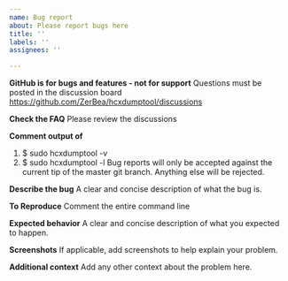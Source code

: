 ```yaml
---
name: Bug report
about: Please report bugs here
title: ''
labels: ''
assignees: ''

---
```


**GitHub is for bugs and features - not for support**
Questions must be posted in the discussion board https://github.com/ZerBea/hcxdumptool/discussions

**Check the FAQ**
Please review the discussions

**Comment output of**
1. $ sudo hcxdumptool -v
2. $ sudo hcxdumptool -l
Bug reports will only be accepted against the current tip of the master git branch. Anything else will be rejected.

**Describe the bug**
A clear and concise description of what the bug is.

**To Reproduce**
Comment the entire command line

**Expected behavior**
A clear and concise description of what you expected to happen.

**Screenshots**
If applicable, add screenshots to help explain your problem.

**Additional context**
Add any other context about the problem here.
